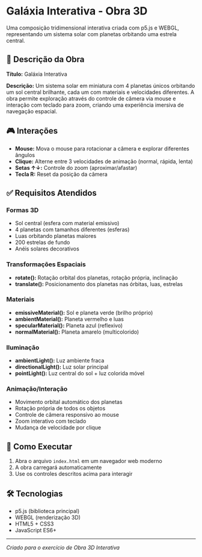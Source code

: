 # Galáxia Interativa - Obra 3D

Uma composição tridimensional interativa criada com p5.js e WEBGL, representando um sistema solar com planetas orbitando uma estrela central.

## 🎨 Descrição da Obra

**Título:** Galáxia Interativa

**Descrição:** Um sistema solar em miniatura com 4 planetas únicos orbitando um sol central brilhante, cada um com materiais e velocidades diferentes. A obra permite exploração através do controle de câmera via mouse e interação com teclado para zoom, criando uma experiência imersiva de navegação espacial.

## 🎮 Interações

- **Mouse:** Mova o mouse para rotacionar a câmera e explorar diferentes ângulos
- **Clique:** Alterne entre 3 velocidades de animação (normal, rápida, lenta)
- **Setas ↑↓:** Controle do zoom (aproximar/afastar)
- **Tecla R:** Reset da posição da câmera

## ✅ Requisitos Atendidos

### Formas 3D
- Sol central (esfera com material emissivo)
- 4 planetas com tamanhos diferentes (esferas)
- Luas orbitando planetas maiores
- 200 estrelas de fundo
- Anéis solares decorativos

### Transformações Espaciais
- **rotate():** Rotação orbital dos planetas, rotação própria, inclinação
- **translate():** Posicionamento dos planetas nas órbitas, luas, estrelas

### Materiais
- **emissiveMaterial():** Sol e planeta verde (brilho próprio)
- **ambientMaterial():** Planeta vermelho e luas
- **specularMaterial():** Planeta azul (reflexivo)
- **normalMaterial():** Planeta amarelo (multicolorido)

### Iluminação
- **ambientLight():** Luz ambiente fraca
- **directionalLight():** Luz solar principal
- **pointLight():** Luz central do sol + luz colorida móvel

### Animação/Interação
- Movimento orbital automático dos planetas
- Rotação própria de todos os objetos
- Controle de câmera responsivo ao mouse
- Zoom interativo com teclado
- Mudança de velocidade por clique

## 🚀 Como Executar

1. Abra o arquivo `index.html` em um navegador web moderno
2. A obra carregará automaticamente
3. Use os controles descritos acima para interagir

## 🛠️ Tecnologias

- p5.js (biblioteca principal)
- WEBGL (renderização 3D)
- HTML5 + CSS3
- JavaScript ES6+

---

*Criado para o exercício de Obra 3D Interativa* 